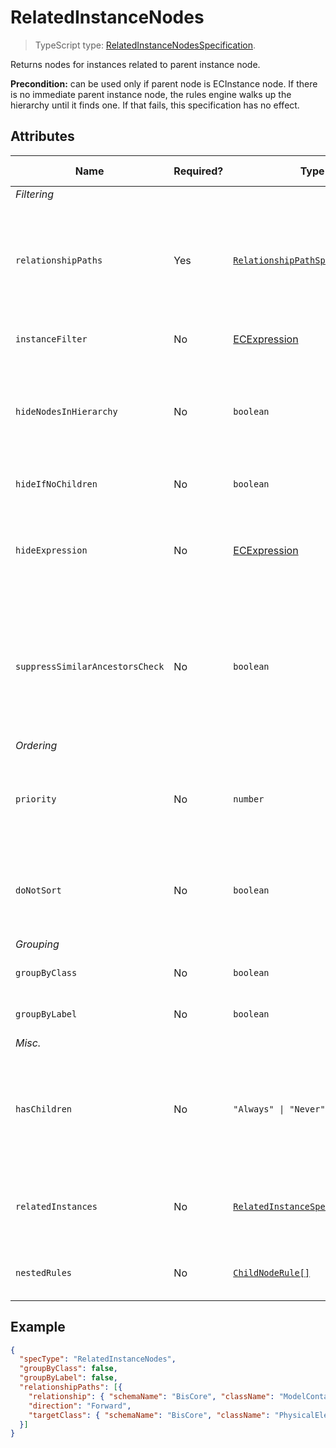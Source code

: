 # RelatedInstanceNodes

> TypeScript type: [RelatedInstanceNodesSpecification]($presentation-common).

Returns nodes for instances related to parent instance node.

**Precondition:** can be used only if parent node is ECInstance node.
If there is no immediate parent instance node, the rules engine walks
up the hierarchy until it finds one. If that fails, this specification
has no effect.

## Attributes

| Name                            | Required? | Type                                                                                  | Default     | Meaning                                                                                                                                          | Performance Notes |
| ------------------------------- | --------- | ------------------------------------------------------------------------------------- | ----------- | ------------------------------------------------------------------------------------------------------------------------------------------------ | ----------------- |
| *Filtering*                     |
| `relationshipPaths`             | Yes       | [`RelationshipPathSpecification[]`](../Common-Rules/RelationshipPathSpecification.md) |             | List of [relationship path specifications](../Common-Rules/RelationshipPathSpecification.md) to follow when looking for related class instances. |
| `instanceFilter`                | No        | [ECExpression](./ECExpressions.md#instance-filter)                                    | `""`        | Condition for filtering instances                                                                                                                |
| `hideNodesInHierarchy`          | No        | `boolean`                                                                             | `false`     | Hide instance nodes provided by this specification and directly show their children.                                                             | Expensive         |
| `hideIfNoChildren`              | No        | `boolean`                                                                             | `false`     | Hide nodes if they don't have children.                                                                                                          | Expensive         |
| `hideExpression`                | No        | [ECExpression](./ECExpressions.md#specification)                                      | `""`        | An ECExpression that indicates whether a node should be hidden or not.                                                                           | Expensive         |
| `suppressSimilarAncestorsCheck` | No        | `boolean`                                                                             | `false`     | Suppress similar ancestor nodes' checking when creating nodes based on this specification. [See more](./InfiniteHierarchiesPrevention.md)        |
| *Ordering*                      |
| `priority`                      | No        | `number`                                                                              | `1000`      | Changes the order of specifications used to create nodes for specific branch.                                                                    |
| `doNotSort`                     | No        | `boolean`                                                                             | `false`     | Suppress default sorting of nodes returned by this specification.                                                                                | Improves          |
| *Grouping*                      |
| `groupByClass`                  | No        | `boolean`                                                                             | `true`      | Group instances by ECClass                                                                                                                       |
| `groupByLabel`                  | No        | `boolean`                                                                             | `true`      | Group instances by label                                                                                                                         | Expensive         |
| *Misc.*                         |
| `hasChildren`                   | No        | `"Always" \| "Never" \| "Unknown"`                                                    | `"Unknown"` | Tells the rules engine that nodes produced using this specification always or never have children.                                               | Improves          |
| `relatedInstances`              | No        | [`RelatedInstanceSpecification[]`](../Common-Rules/RelatedInstanceSpecification.md)   | `[]`        | Specifications of [related instances](../Common-Rules/RelatedInstanceSpecification.md) that can be used in nodes' creation.                      |
| `nestedRules`                   | No        | [`ChildNodeRule[]`](./ChildNodeRule.md)                                               | `[]`        | Specifications of [nested child node rules](./Terminology.md#nested-rule).                                                                       |

## Example

```JSON
{
  "specType": "RelatedInstanceNodes",
  "groupByClass": false,
  "groupByLabel": false,
  "relationshipPaths": [{
    "relationship": { "schemaName": "BisCore", "className": "ModelContainsElements" },
    "direction": "Forward",
    "targetClass": { "schemaName": "BisCore", "className": "PhysicalElement" }
  }]
}
```
